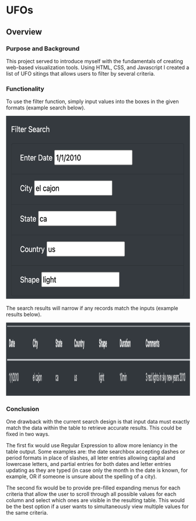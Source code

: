 # UFOs

## Overview
### Purpose and Background
This project served to introduce myself with the fundamentals of creating web-based visualization tools. Using HTML, CSS, and Javascript I created a list of UFO sitings that allows users to filter by several criteria.

### Functionality
To use the filter function, simply input values into the boxes in the given formats (example search below).

<p align="center">
  <img width=auto height="500" src=static/images/filter.png>
  </p>

The search results will narrow if any records match the inputs (example results below).

<p align="center">
  <img width=auto height="200" src=static/images/results.png>
  </p>

### Conclusion
One drawback with the current search design is that input data must exactly match the data within the table to retrieve accurate results. This could be fixed in two ways.

The first fix would use Regular Expression to allow more leniancy in the table output. Some examples are: the date searchbox accepting dashes or period formats in place of slashes, all leter entries allowing capital and lowercase letters, and partial entries for both dates and letter entries updating as they are typed (in case only the month in the date is known, for example, OR if someone is unsure about the spelling of a city).

The second fix would be to provide pre-filled expanding menus for each criteria that allow the user to scroll through all possible values for each column and select which ones are visible in the resulting table. This would be the best option if a user wants to simultaneously view multiple values for the same criteria.